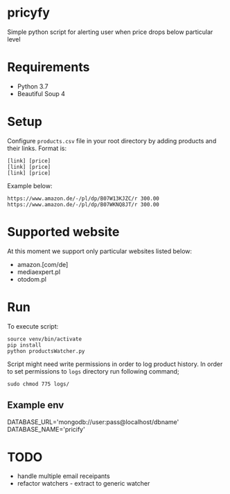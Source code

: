 # pricyfy

Simple python script for alerting user when price drops below particular level

# Requirements

- Python 3.7
- Beautiful Soup 4

# Setup

Configure `products.csv` file in your root directory by adding products and their links. Format is:

```
[link] [price]
[link] [price]
[link] [price]
```

Example below:

```
https://www.amazon.de/-/pl/dp/B07W13KJZC/r 300.00
https://www.amazon.de/-/pl/dp/B07WKNQ8JT/r 300.00
```

# Supported website

At this moment we support only particular websites listed below:

- amazon.[com/de]
- mediaexpert.pl
- otodom.pl

# Run

To execute script:

```
source venv/bin/activate
pip install
python productsWatcher.py
```

Script might need write permissions in order to log product history. In order to set permissions to `logs` directory
run following command;

```
sudo chmod 775 logs/
```

## Example env

DATABASE_URL='mongodb://user:pass@localhost/dbname'
DATABASE_NAME='pricify'

# TODO 
* handle multiple email receipants
* refactor watchers - extract to generic watcher
